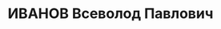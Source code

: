 ---
title: ИВАНОВ Всеволод Павлович
description: "Род. в 1900, г.Одесса, серб, б/п, преподаватель истории в средней школе,\
  \ уч-к группы эсперантистов, эсперантист, прож.: г.Одесса \n  Арестован 01.08.37\
  \ г. УГБ УНКВД Одесской обл. Обв. по ст.54-8, 11 УК УССР, а/сов троцкист. группа\
  \ в Одессе, эсперантист. Приговор: выездная сессия ВК ВС СССР в г.Одессе, 23.11.1937\
  \ - ВМН. Расстрелян 24.11.37 г."
---